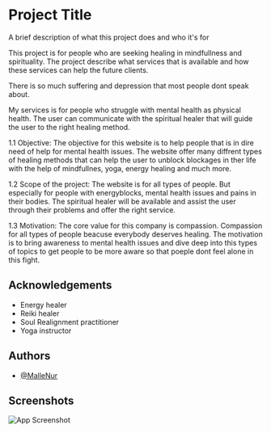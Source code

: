 
# Project Title

A brief description of what this project does and who it's for

This project is for people who are seeking healing in mindfullness and spirituality.
The project describe what services that is available and how these services can help the future clients.

There is so much suffering and depression that most people dont speak about.

My services is for people who struggle with mental health as physical health. 
The user can communicate with the spiritual healer that will guide the user to the right healing method. 

1.1 Objective: The objective for this website is to help people that is in dire need of help for mental health issues.
The website offer many diffrent types of healing methods that can help the user to unblock blockages in ther life with the help of mindfullnes, yoga, energy healing and much more.


1.2 Scope of the project: The website is for all types of people. But especially for people with energyblocks, mental health issues and pains in their bodies. 
The spiritual healer will be available and assist the user through their problems and offer the right service. 

1.3 Motivation: The core value for this company is compassion. Compassion for all types of people beacuse everybody deserves healing. 
The motivation is to bring awareness to mental health issues and dive deep into this types of topics to get people to be more aware so that poeple dont feel alone in this fight. 

## Acknowledgements

 - Energy healer
 - Reiki healer
 - Soul Realignment practitioner
 - Yoga instructor

## Authors

- [@MalleNur](https://www.github.com/MalleNur)


## Screenshots

![App Screenshot](https://via.placeholder.com/468x300?text=App+Screenshot+Here)


